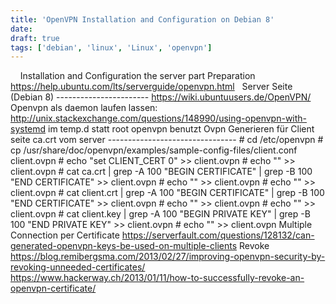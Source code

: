 ```yaml
---
title: 'OpenVPN Installation and Configuration on Debian 8'
date: 
draft: true
tags: ['debian', 'linux', 'Linux', 'openvpn']
---
```


    Installation and Configuration the server part Preparation https://help.ubuntu.com/lts/serverguide/openvpn.html   Server Seite (Debian 8) ----------------------- https://wiki.ubuntuusers.de/OpenVPN/ Openvpn als daemon laufen lassen: http://unix.stackexchange.com/questions/148990/using-openvpn-with-systemd im temp.d statt root openvpn benutzt Ovpn Generieren für Client seite ca.crt vom server -------------------------------- # cd /etc/openvpn # cp /usr/share/doc/openvpn/examples/sample-config-files/client.conf client.ovpn # echo "set CLIENT\_CERT 0" >> client.ovpn # echo "<ca>" >> client.ovpn # cat ca.crt | grep -A 100 "BEGIN CERTIFICATE" | grep -B 100 "END CERTIFICATE" >> client.ovpn # echo "</ca>" >> client.ovpn # echo "<cert>" >> client.ovpn # cat client.crt | grep -A 100 "BEGIN CERTIFICATE" | grep -B 100 "END CERTIFICATE" >> client.ovpn # echo "</cert>" >> client.ovpn # echo "<key>" >> client.ovpn # cat client.key | grep -A 100 "BEGIN PRIVATE KEY" | grep -B 100 "END PRIVATE KEY" >> client.ovpn # echo "</key>" >> client.ovpn Multiple Connection per Certificate https://serverfault.com/questions/128132/can-generated-openvpn-keys-be-used-on-multiple-clients Revoke https://blog.remibergsma.com/2013/02/27/improving-openvpn-security-by-revoking-unneeded-certificates/ https://www.hackerway.ch/2013/01/11/how-to-successfully-revoke-an-openvpn-certificate/